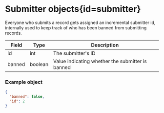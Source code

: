 <div class='panel fade js-scroll-anim' data-anim='fade'>

# Submitter objects{id=submitter}

Everyone who submits a record gets assigned an incremental submitter id, internally used to keep track of who has been banned from submitting records.

| Field  | Type    | Description                                      |
| ------ | ------- | ------------------------------------------------ |
| id     | int     | The submitter's ID                               |
| banned | boolean | Value indicating whether the submitter is banned |

### Example object

```json
{
  "banned": false,
  "id": 2
}
```

</div>

